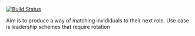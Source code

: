[![Build Status](https://travis-ci.com/jonodrew/fusion.svg?token=DT4xpfne9M8XH97Wmrj8&branch=master)](https://travis-ci.com/jonodrew/fusion)

Aim is to produce a way of matching invididuals to their next role. 
Use case is leadership schemes that require rotation
